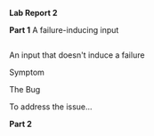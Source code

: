 **Lab Report 2**

**Part 1**
A failure-inducing input
```
```
An input that doesn't induce a failure

Symptom

The Bug

To address the issue...

**Part 2**
